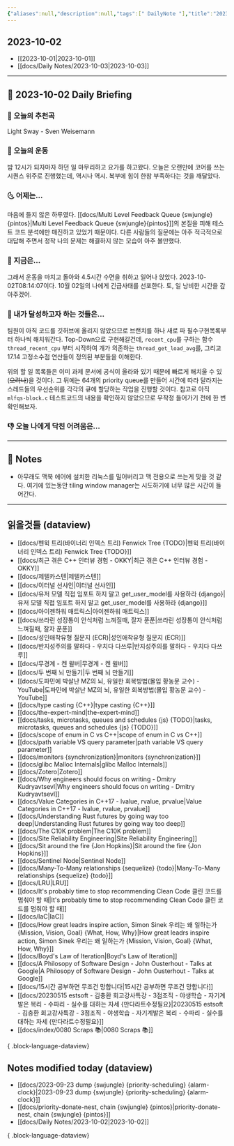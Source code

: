 ```yaml
---
{"aliases":null,"description":null,"tags":[" DailyNote "],"title":"2023-10-02","created":"2023-10-02T08:10:18","updated":"2023-10-02T08:50:30","dg-publish":true,"permalink":"/docs/Daily Notes/2023-10-02/","dgPassFrontmatter":true}
---
```



## 2023-10-02

- [[2023-10-01\|2023-10-01]] 
- [[docs/Daily Notes/2023-10-03\|2023-10-03]]

---

## 📅 2023-10-02 Daily Briefing

### 🎵 오늘의 추천곡

Light Sway - Sven Weisemann

### 🏃 오늘의 운동

밤 12시가 되자마자 하던 일 마무리하고 요가를 하고왔다. 오늘은 오랜만에 코어를 쓰는 시퀀스 위주로 진행했는데, 역시나 역시. 복부에 힘이 한참 부족하다는 것을 깨달았다.

### 🌜 어제는...

마음에 들지 않은 하루였다. [[docs/Multi Level Feedback Queue {swjungle}{pintos}\|Multi Level Feedback Queue {swjungle}{pintos}]]의 본질을 피해 테스트 코드 분석에만 매진하고 있었기 때문이다. 다른 사람들의 질문에는 아주 적극적으로 대답해 주면서 정작 나의 문제는 해결하지 않는 모습이 아주 볼만했다.

### 🙌 지금은...

그래서 운동을 마치고 돌아와 4.5시간 수면을 취하고 일어나 앉았다. 2023-10-02T08:14:07이다. 10월 02일의 나에게 긴급사태를 선포한다. 토, 일 낭비한 시간을 갚아주겠어.

### 🚀 내가 달성하고자 하는 것들은...

팀원이 아직 코드를 깃허브에 올리지 않았으므로 브랜치를 하나 새로 파 필수구현목록부터 하나씩 해치워간다. Top-Down으로 구현해갈건데, `recent_cpu`를 구하는 함수 `thread_recent_cpu` 부터 시작하여 걔가 의존하는 `thread_get_load_avg`를, 그리고 17.14 고정소수점 연산들이 정의된 부분들을 이해한다.

위의 할 일 목록들은 이미 과제 문서에 공식이 올라와 있기 때문에 빠르게 해치울 수 있(~~으려나~~)을 것이다. 그 뒤에는 64개의 priority queue를 만들어 시간에 따라 달라지는 스레드들의 우선순위를 각각의 큐에 할당하는 작업을 진행할 것이다. 참고로 아직 `mlfqs-block.c` 테스트코드의 내용을 확인하지 않았으므로 무작정 들어가기 전에 한 번 확인해보자.

### 👎 오늘 나에게 닥친 어려움은...

---

## 📝 Notes

- 아무래도 맥북 에어에 설치한 리눅스를 밀어버리고 맥 전용으로 쓰는게 맞을 것 같다. 여기에 있는동안 tiling window manager는 시도하기에 너무 많은 시간이 들어간다.

---

## 읽을것들 (dataview)

- [[docs/펜윅 트리(바이너리 인덱스 트리) Fenwick Tree {TODO}\|펜윅 트리(바이너리 인덱스 트리) Fenwick Tree {TODO}]]
- [[docs/최근 겪은 C++ 인터뷰 경험 - OKKY\|최근 겪은 C++ 인터뷰 경험 - OKKY]]
- [[docs/제텔카스텐\|제텔카스텐]]
- [[docs/이터널 선샤인\|이터널 선샤인]]
- [[docs/유저 모델 직접 임포트 하지 말고 get_user_model를 사용하라 {django}\|유저 모델 직접 임포트 하지 말고 get_user_model를 사용하라 {django}]]
- [[docs/아이젠하워 매트릭스\|아이젠하워 매트릭스]]
- [[docs/쓰라린 성장통이 안식처럼 느껴질때, 잘자 푼푼\|쓰라린 성장통이 안식처럼 느껴질때, 잘자 푼푼]]
- [[docs/성인애착유형 질문지 (ECR)\|성인애착유형 질문지 (ECR)]]
- [[docs/반지성주의를 말하다 - 우치다 다쓰루\|반지성주의를 말하다 - 우치다 다쓰루]]
- [[docs/무경계 - 켄 윌버\|무경계 - 켄 윌버]]
- [[docs/두 번째 뇌 만들기\|두 번째 뇌 만들기]]
- [[docs/도파민에 박살난 MZ의 뇌, 유일한 회복방법(몰입 황농문 교수) - YouTube\|도파민에 박살난 MZ의 뇌, 유일한 회복방법(몰입 황농문 교수) - YouTube]]
- [[docs/type casting {C++}\|type casting {C++}]]
- [[docs/the-expert-mind\|the-expert-mind]]
- [[docs/tasks, microtasks, queues and schedules {js} {TODO}\|tasks, microtasks, queues and schedules {js} {TODO}]]
- [[docs/scope of enum in C vs C++\|scope of enum in C vs C++]]
- [[docs/path variable VS query parameter\|path variable VS query parameter]]
- [[docs/monitors {synchronization}\|monitors {synchronization}]]
- [[docs/glibc Malloc Internals\|glibc Malloc Internals]]
- [[docs/Zotero\|Zotero]]
- [[docs/Why engineers should focus on writing - Dmitry Kudryavtsevl\|Why engineers should focus on writing - Dmitry Kudryavtsevl]]
- [[docs/Value Categories in C++17 - lvalue, rvalue, prvalue\|Value Categories in C++17 - lvalue, rvalue, prvalue]]
- [[docs/Understanding Rust futures by going way too deep\|Understanding Rust futures by going way too deep]]
- [[docs/The C10K problem\|The C10K problem]]
- [[docs/Site Reliability Engineering\|Site Reliability Engineering]]
- [[docs/Sit around the fire {Jon Hopkins}\|Sit around the fire {Jon Hopkins}]]
- [[docs/Sentinel Node\|Sentinel Node]]
- [[docs/Many-To-Many relationships {sequelize} {todo}\|Many-To-Many relationships {sequelize} {todo}]]
- [[docs/LRU\|LRU]]
- [[docs/It's probably time to stop recommending Clean Code 클린 코드를 멈춰야 할 때\|It's probably time to stop recommending Clean Code 클린 코드를 멈춰야 할 때]]
- [[docs/IaC\|IaC]]
- [[docs/How great leadrs inspire action, Simon Sinek 우리는 왜 일하는가 {Mission, Vision, Goal} {What, How, Why}\|How great leadrs inspire action, Simon Sinek 우리는 왜 일하는가 {Mission, Vision, Goal} {What, How, Why}]]
- [[docs/Boyd's Law of Iteration\|Boyd's Law of Iteration]]
- [[docs/A Philosopy of Software Design - John Ousterhout - Talks at Google\|A Philosopy of Software Design - John Ousterhout - Talks at Google]]
- [[docs/15시간 공부하면 무조건 망합니다\|15시간 공부하면 무조건 망합니다]]
- [[docs/20230515 estsoft - 김충환 회고강사특강 - 3점조직 - 야생학습 - 자기계발은 복리 - 수파리 - 실수를 대하는 자세 {만다라트수정필요}\|20230515 estsoft - 김충환 회고강사특강 - 3점조직 - 야생학습 - 자기계발은 복리 - 수파리 - 실수를 대하는 자세 {만다라트수정필요}]]
- [[docs/index/0080 Scraps 📚\|0080 Scraps 📚]]

{ .block-language-dataview}

## Notes modified today (dataview)

- [[docs/2023-09-23 dump {swjungle} {priority-scheduling} {alarm-clock}\|2023-09-23 dump {swjungle} {priority-scheduling} {alarm-clock}]]
- [[docs/priority-donate-nest, chain {swjungle} {pintos}\|priority-donate-nest, chain {swjungle} {pintos}]]
- [[docs/Daily Notes/2023-10-02\|2023-10-02]]

{ .block-language-dataview}
